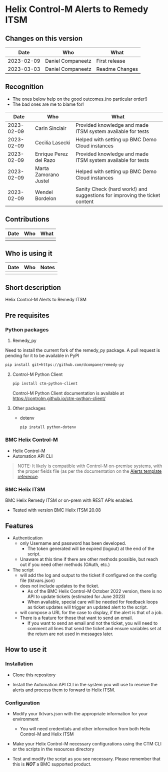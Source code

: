 # Helix Control-M Alerts to Remedy ITSM

## Changes on this version

| Date | Who | What |
| - | - | - |
| 2023-02-09 | Daniel Companeetz | First release |
| 2023-03-03 | Daniel Companeetz | Readme Changes |

## Recognition

* The ones below help on the good outcomes.(no particular order!)
* The bad ones are me to blame for!

| Date | Who | What |
| - | - | - |
| 2023-02-09 | Carin Sinclair | Provided knowledge and made ITSM system available for tests |
| 2023-02-09 | Cecilia Lasecki | Helped with setting up BMC Demo Cloud instances |
| 2023-02-09 | Enrique Perez del Razo | Provided knowledge and made ITSM system available for tests |
| 2023-02-09 | Marta Zamorano Justel | Helped with setting up BMC Demo Cloud instances |
| 2023-02-09 | Wendel Bordelon | Sanity Check (hard work!) and suggestions for improving the ticket content |

## Contributions

| Date | Who | What |
| - | - | - |
|  |  |  |

## Who is using it

| Date | Who | Notes |
| - | - | - |
|  | |  |

## Short description

Helix Control-M Alerts to Remedy ITSM

## Pre requisites

### Python packages

1. Remedy_py

Need to install the current fork of the remedy_py package. A pull request is pending for it to be available in PyPI

   ```bash
   pip install git+https://github.com/dcompane/remedy-py
   ```

2. Control-M Python Client

   ```bash
   pip install ctm-python-client
   ```

   Control-M Python Client documentation is available at <https://controlm.github.io/ctm-python-client/>

1. Other packages

   * dotenv

      ```bash
      pip install python-dotenv
      ```

### BMC Helix Control-M

* Helix Control-M
* Automation API CLI

> NOTE: It likely is compatible with Control-M on-premise systems, with the proper fields file (as per the documentation on the [Alerts template reference](https://docs.bmc.com/docs/display/ctmSaaSAPI/Alerts+Template+reference).

### BMC Helix ITSM

BMC Helix Remedy ITSM or on-prem with REST APIs enabled.

* Tested with version BMC Helix ITSM 20.08

## Features

* Authentication
  * only Username and password has been developed.
    * The token generated will be expired (logout) at the end of the script.
  * Unaware at this time if there are other methods possible, but reach out if you need other methods (OAuth, etc.)
* The script
  * will add the log and output to the ticket if configured on the config file (tktvars.json)
  * does not include updates to the ticket.
    * As of the BMC Helix Control-M October 2022 version, there is no API to update tickets (estimated for June 2023)
    * When available, special care will be needed for feedback loops as ticket updates will trigger an updated alert to the script.
  * will compose a URL for the case to display, if the alert is that of a job.
  * There is a feature for those that want to send an email.
    * If you want to send an email and not the ticket, you will need to comment all lines that send the ticket and ensure variables set at the return are not used in messages later.

## How to use it

### Installation

* Clone this repository

* Install the Automation API CLI in the system you will use to receive the alerts and process them to forward to Helix ITSM.

### Configuration

* Modify your tktvars.json with the appropriate information for your environment
  * You will need credentials and other information from both Helix Control-M and Helix ITSM

* Make your Helix Control-M necessary configurations using the CTM CLI or the scripts in the resources directory

* Test and modify the script as you see necessary. Please remember that this is __*NOT*__ a BMC supported product.
